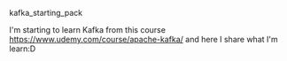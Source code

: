 kafka_starting_pack

I'm starting to learn Kafka from this course https://www.udemy.com/course/apache-kafka/ and here I share what I'm learn:D
